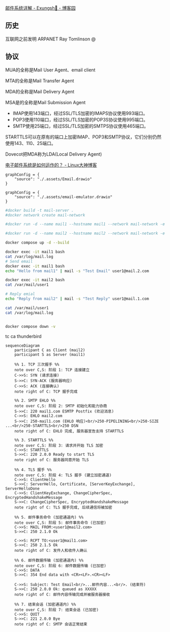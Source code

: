 [邮件系统详解 - Exungsh💫 - 博客园](https://www.cnblogs.com/exungsh/p/15890891.html)

## 历史

互联网之前发明 ARPANET  Ray Tomlinson  @

## 协议

MUA的全称是Mail User Agent、email client

MTA的全称是Mail Transfer Agent

MDA的全称是Mail Delivery Agent

MSA是的全称是Mail Submission Agent

- IMAP使用143端口，经过SSL/TLS加密的IMAPS协议使用993端口。
- POP3使用110端口，经过SSL/TLS加密的POP3S协议使用995端口。
- SMTP使用25端口，经过SSL/TLS加密的SMTPS协议使用465端口。

STARTTLS可以在原有的端口上加密IMAP、POP3和SMTP协议，它们分别仍然使用143、110、25端口。

Dovecot把MDA称为LDA(Local Delivery Agent)

[电子邮件系统是如何运作的？ - Linux大神博客](https://www.linuxdashen.com/电子邮件系统是如何运作的？)

```drawio
graphConfig = {
    "source": "./.assets/Email.drawio"
}
```

```drawio
graphConfig = {
    "source": "./.assets/email-emulator.drawio"
}
```

```bash
#docker build -t mail-server .
#docker network create mail-network

#docker run -d --name mail1 --hostname mail1 --network mail-network -e HOSTNAME=mail1 -e DOMAIN=example.com mail-server

#docker run -d --name mail2 --hostname mail2 --network mail-network -e HOSTNAME=mail2 -e DOMAIN=example.com mail-server

docker compose up -d --build

docker exec -it mail1 bash
cat /var/log/mail.log
# Send email
docker exec -it mail1 bash
echo "Hello from mail1" | mail -s "Test Email" user1@mail.2.com

docker exec -it mail2 bash
cat /var/mail/user1

# Reply emial
echo "Reply from mail2" | mail -s "Test Reply" user1@mail.1.com

cat /var/mail/user1
cat /var/log/mail.log


docker compose down -v
```

tc ca thunderbird

```mermaid
sequenceDiagram
    participant C as Client (mail2)
    participant S as Server (mail1)

    %% 1. TCP 三次握手 %%
    note over C,S: 阶段 1: TCP 连接建立
    C->>S: SYN (请求连接)
    S->>C: SYN-ACK (服务器响应)
    C->>S: ACK (连接确认)
    note right of C: TCP 握手完成

    %% 2. SMTP EHLO %%
    note over C,S: 阶段 2: SMTP 初始化和能力协商
    S->>C: 220 mail1.com ESMTP Postfix (欢迎消息)
    C->>S: EHLO mail2.com
    S->>C: 250-mail1.com (EHLO 响应)<br/>250-PIPELINING<br/>250-SIZE ...<br/>250-STARTTLS<br/>250 DSN
    note right of C: EHLO 完成, 服务器宣告支持 STARTTLS

    %% 3. STARTTLS %%
    note over C,S: 阶段 3: 请求并开始 TLS 加密
    C->>S: STARTTLS
    S->>C: 220 2.0.0 Ready to start TLS
    note right of C: 服务器同意开始 TLS

    %% 4. TLS 握手 %%
    note over C,S: 阶段 4: TLS 握手 (建立加密通道)
    C->>S: ClientHello
    S->>C: ServerHello, Certificate, [ServerKeyExchange], ServerHelloDone
    C->>S: ClientKeyExchange, ChangeCipherSpec, EncryptedHandshakeMessage
    S->>C: ChangeCipherSpec, EncryptedHandshakeMessage
    note right of C: TLS 握手完成, 后续通信将被加密

    %% 5. 邮件事务命令 (加密通道内) %%
    note over C,S: 阶段 5: 邮件事务命令 (已加密)
    C->>S: MAIL FROM:<user1@mail2.com>
    S->>C: 250 2.1.0 Ok

    C->>S: RCPT TO:<user1@mail1.com>
    S->>C: 250 2.1.5 Ok
    note right of C: 发件人和收件人确认

    %% 6. 邮件数据传输 (加密通道内) %%
    note over C,S: 阶段 6: 邮件数据传输 (已加密)
    C->>S: DATA
    S->>C: 354 End data with <CR><LF>.<CR><LF>

    C->>S: Subject: Test Email<br/>...邮件内容...<br/>. (结束符)
    S->>C: 250 2.0.0 Ok: queued as XXXXX
    note right of C: 邮件内容传输完成并被服务器接收

    %% 7. 结束会话 (加密通道内) %%
    note over C,S: 阶段 7: 结束会话 (已加密)
    C->>S: QUIT
    S->>C: 221 2.0.0 Bye
    note right of C: SMTP 会话正常结束

```

